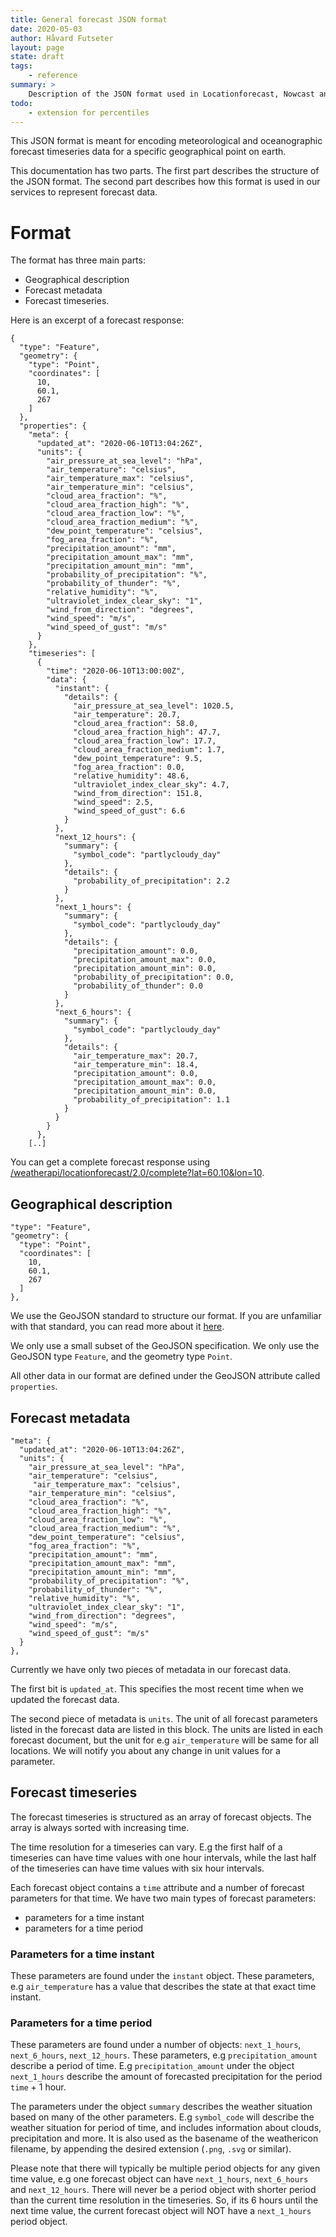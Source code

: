 ```yaml
---
title: General forecast JSON format
date: 2020-05-03
author: Håvard Futseter
layout: page
state: draft
tags:
    - reference
summary: >
    Description of the JSON format used in Locationforecast, Nowcast and others
todo:
    - extension for percentiles
---
```


This JSON format is meant for encoding meteorological and oceanographic forecast
timeseries data for a specific geographical point on earth.

This documentation has two parts. The first part describes the structure of the
JSON format. The second part describes how this format is used in our services
to represent forecast data.

# Format

The format has three main parts:

 - Geographical description
 - Forecast metadata
 - Forecast timeseries.

Here is an excerpt of a forecast response:

    {
      "type": "Feature",
      "geometry": {
        "type": "Point",
        "coordinates": [
          10,
          60.1,
          267
        ]
      },
      "properties": {
        "meta": {
          "updated_at": "2020-06-10T13:04:26Z",
          "units": {
            "air_pressure_at_sea_level": "hPa",
            "air_temperature": "celsius",
            "air_temperature_max": "celsius",
            "air_temperature_min": "celsius",
            "cloud_area_fraction": "%",
            "cloud_area_fraction_high": "%",
            "cloud_area_fraction_low": "%",
            "cloud_area_fraction_medium": "%",
            "dew_point_temperature": "celsius",
            "fog_area_fraction": "%",
            "precipitation_amount": "mm",
            "precipitation_amount_max": "mm",
            "precipitation_amount_min": "mm",
            "probability_of_precipitation": "%",
            "probability_of_thunder": "%",
            "relative_humidity": "%",
            "ultraviolet_index_clear_sky": "1",
            "wind_from_direction": "degrees",
            "wind_speed": "m/s",
            "wind_speed_of_gust": "m/s"
          }
        },
        "timeseries": [
          {
            "time": "2020-06-10T13:00:00Z",
            "data": {
              "instant": {
                "details": {
                  "air_pressure_at_sea_level": 1020.5,
                  "air_temperature": 20.7,
                  "cloud_area_fraction": 58.0,
                  "cloud_area_fraction_high": 47.7,
                  "cloud_area_fraction_low": 17.7,
                  "cloud_area_fraction_medium": 1.7,
                  "dew_point_temperature": 9.5,
                  "fog_area_fraction": 0.0,
                  "relative_humidity": 48.6,
                  "ultraviolet_index_clear_sky": 4.7,
                  "wind_from_direction": 151.8,
                  "wind_speed": 2.5,
                  "wind_speed_of_gust": 6.6
                }
              },
              "next_12_hours": {
                "summary": {
                  "symbol_code": "partlycloudy_day"
                },
                "details": {
                  "probability_of_precipitation": 2.2
                }
              },
              "next_1_hours": {
                "summary": {
                  "symbol_code": "partlycloudy_day"
                },
                "details": {
                  "precipitation_amount": 0.0,
                  "precipitation_amount_max": 0.0,
                  "precipitation_amount_min": 0.0,
                  "probability_of_precipitation": 0.0,
                  "probability_of_thunder": 0.0
                }
              },
              "next_6_hours": {
                "summary": {
                  "symbol_code": "partlycloudy_day"
                },
                "details": {
                  "air_temperature_max": 20.7,
                  "air_temperature_min": 18.4,
                  "precipitation_amount": 0.0,
                  "precipitation_amount_max": 0.0,
                  "precipitation_amount_min": 0.0,
                  "probability_of_precipitation": 1.1
                }
              }
            }
          },
        [..]

You can get a complete forecast response using
[/weatherapi/locationforecast/2.0/complete?lat=60.10&lon=10](/weatherapi/locationforecast/2.0/complete?lat=60.10&lon=10).

## Geographical description

    "type": "Feature",
    "geometry": {
      "type": "Point",
      "coordinates": [
        10,
        60.1,
        267
      ]
    },

We use the GeoJSON standard to structure our format. If you are unfamiliar with
that standard, you can read more about it [here](https://geojson.org/).

We only use a small subset of the GeoJSON specification. We only use the GeoJSON
type `Feature`, and the geometry type `Point`.

All other data in our format are defined under the GeoJSON attribute called `properties`.

## Forecast metadata

    "meta": {
      "updated_at": "2020-06-10T13:04:26Z",
      "units": {
        "air_pressure_at_sea_level": "hPa",
        "air_temperature": "celsius",
         "air_temperature_max": "celsius",
        "air_temperature_min": "celsius",
        "cloud_area_fraction": "%",
        "cloud_area_fraction_high": "%",
        "cloud_area_fraction_low": "%",
        "cloud_area_fraction_medium": "%",
        "dew_point_temperature": "celsius",
        "fog_area_fraction": "%",
        "precipitation_amount": "mm",
        "precipitation_amount_max": "mm",
        "precipitation_amount_min": "mm",
        "probability_of_precipitation": "%",
        "probability_of_thunder": "%",
        "relative_humidity": "%",
        "ultraviolet_index_clear_sky": "1",
        "wind_from_direction": "degrees",
        "wind_speed": "m/s",
        "wind_speed_of_gust": "m/s"
      }
    },

Currently we have only two pieces of metadata in our forecast data.

The first bit is `updated_at`. This specifies the most recent time when we
updated the forecast data.

The second piece of metadata is `units`. The unit of all forecast parameters
listed in the forecast data are listed in this block. The units are listed in
each forecast document, but the unit for e.g `air_temperature` will be same for
all locations. We will notify you about any change in unit values for a
parameter.

## Forecast timeseries

The forecast timeseries is structured as an array of forecast objects. The array
is always sorted with increasing time.

The time resolution for a timeseries can vary. E.g the first half of a timeseries can have time values with one hour intervals,
while the last half of the timeseries can have time values with six hour intervals.

Each forecast object contains a `time` attribute and a number of forecast
parameters for that time. We have two main types of forecast parameters:

- parameters for a time instant
- parameters for a time period

### Parameters for a time instant

These parameters are found under the `instant` object. These parameters, e.g
`air_temperature` has a value that describes the state at that exact time
instant.

### Parameters for a time period

These parameters are found under a number of objects: `next_1_hours`,
`next_6_hours`, `next_12_hours`. These parameters, e.g `precipitation_amount`
describe a period of time. E.g `precipitation_amount` under the object
`next_1_hours` describe the amount of forecasted precipitation for the period
`time` + 1 hour.

The parameters under the object `summary` describes the weather situation based
on many of the other parameters. E.g `symbol_code` will describe the weather
situation for period of time, and includes information about clouds,
precipitation and more. It is also used as the basename of the weathericon
filename, by appending the desired extension (`.png`, `.svg` or similar).

Please note that there will typically be multiple period objects for any given time value, e.g one forecast object
can have `next_1_hours`, `next_6_hours` and `next_12_hours`. There will never be a period object with shorter period
than the current time resolution in the timeseries. So, if its 6 hours until the next time value, the current forecast object
will NOT have a `next_1_hours` period object.